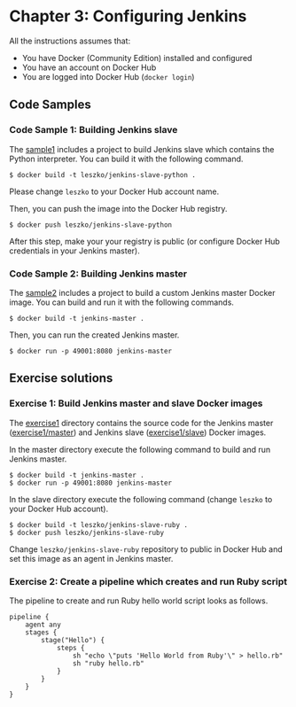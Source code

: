 # Chapter 3: Configuring Jenkins

All the instructions assumes that:
* You have Docker (Community Edition) installed and configured
* You have an account on Docker Hub
* You are logged into Docker Hub (`docker login`)

## Code Samples

### Code Sample 1: Building Jenkins slave

The [sample1](sample1) includes a project to build Jenkins slave which contains the Python interpreter. You can build it with the following command.

    $ docker build -t leszko/jenkins-slave-python .

Please change `leszko` to your Docker Hub account name.

Then, you can push the image into the Docker Hub registry.

    $ docker push leszko/jenkins-slave-python

After this step, make your your registry is public (or configure Docker Hub credentials in your Jenkins master).

### Code Sample 2: Building Jenkins master

The [sample2](sample2) includes a project to build a custom Jenkins master Docker image. You can build and run it with the following commands.

    $ docker build -t jenkins-master .

Then, you can run the created Jenkins master.

    $ docker run -p 49001:8080 jenkins-master

## Exercise solutions

### Exercise 1: Build Jenkins master and slave Docker images

The [exercise1](exercise1) directory contains the source code for the Jenkins master ([exercise1/master](exercise1/master)) and Jenkins slave ([exercise1/slave](exercise1/slave)) Docker images.

In the master directory execute the following command to build and run Jenkins master.

    $ docker build -t jenkins-master .
    $ docker run -p 49001:8080 jenkins-master

In the slave directory execute the following command (change `leszko` to your Docker Hub account).

    $ docker build -t leszko/jenkins-slave-ruby .
    $ docker push leszko/jenkins-slave-ruby

Change `leszko/jenkins-slave-ruby` repository to public in Docker Hub and set this image as an agent in Jenkins master.


### Exercise 2: Create a pipeline which creates and run Ruby script

The pipeline to create and run Ruby hello world script looks as follows.

```
pipeline {
    agent any
    stages {
        stage("Hello") {
            steps {
                sh "echo \"puts 'Hello World from Ruby'\" > hello.rb"
                sh "ruby hello.rb"
            }
        }
    }
}
```